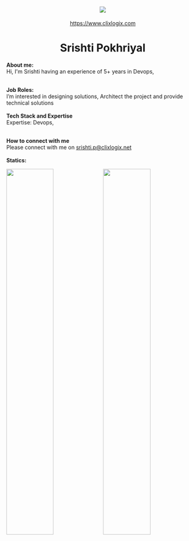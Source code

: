 <h1 align="center">
   <a>
    <img src="https://clixlogix.org/clixlogixlogo.jpeg"> </a>
</h1>
<p align="center">
    <a href="https://www.clixlogix.com/">
     https://www.clixlogix.com   
</a>
</p>
<h1 align="center">
  <b>Srishti Pokhriyal</b>
</h1>
<b> About me:</b>
</br>
Hi, I'm Srishti having an experience of 5+ years in Devops,
</br>
</br>

<b>Job Roles:</b>
<br>
I’m interested in designing solutions, Architect the project and provide technical solutions
</br>
</br>
<b>Tech Stack and Expertise</b></br>
Expertise: Devops, 
</br>
</br>

<b>How to connect with me</b>
</br>
Please connect with me on  <a style="color: blue;" href="https://www.clixlogix.com/contact-us/">srishti.p@clixlogix.net</a>
</br>
</br>
<b>Statics:</b>
<p align="left">
  <img width="49.5%" src="https://github-readme-stats.vercel.app/api?username=srishti-clixlogix&show_icons=true&theme=gruvbox&hide_border=true" />
    <img width="49.5%" src="https://github-readme-streak-stats.herokuapp.com/?user=srishti-clixlogix&theme=gruvbox&hide_border=true" />
</p>
<br>


